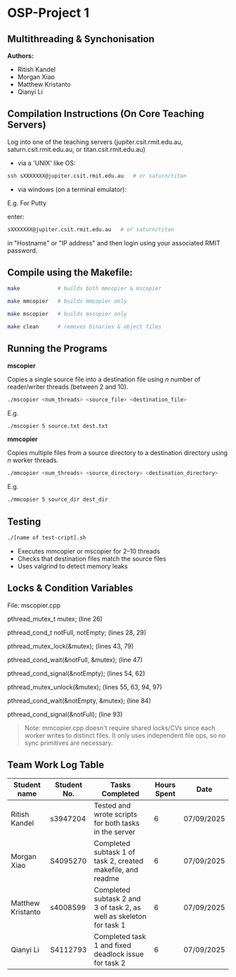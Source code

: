 # OSP-Project 1

## Multithreading & Synchonisation

**Authors:**
- Ritish Kandel
- Morgan Xiao
- Matthew Kristanto
- Qianyi Li

## Compilation Instructions (On Core Teaching Servers)
Log into one of the teaching servers (jupiter.csit.rmit.edu.au, saturn.csit.rmit.edu.au, or titan.csit.rmit.edu.au)
- via a 'UNIX' like OS:
```bash
ssh sXXXXXXX@jupiter.csit.rmit.edu.au   # or saturn/titan
```
- via windows (on a terminal emulator):

E.g. For Putty

enter:
```bash
sXXXXXXX@jupiter.csit.rmit.edu.au   # or saturn/titan
```

in "Hostname" or "IP address" and then login using your associated RMIT password.


## Compile using the Makefile:

```bash
make            # builds both mmcopier & mscopier
```
```bash
make mmcopier   # builds mmcopier only
```
```bash
make mscopier   # builds mscopier only
```
```bash
make clean      # removes binaries & object files
```


## Running the Programs
**mscopier**

Copies a single source file into a destination file using *n* number of reader/writer threads (between 2 and 10).

```bash
./mscopier <num_threads> <source_file> <destination_file>
```

E.g.
```bash
./mscopier 5 source.txt dest.txt
```

**mmcopier**

Copies multiple files from a source directory to a destination directory using *n* worker threads.

```bash
./mmcopier <num_threads> <source_directory> <destination_directory>
```

E.g.
```bash
./mmcopier 5 source_dir dest_dir
```

## Testing

```bash
./[name of test-cript].sh
```
- Executes mmcopier or mscopier for 2–10 threads
- Checks that destination files match the source files
- Uses valgrind to detect memory leaks


## Locks & Condition Variables
File: mscopier.cpp

pthread_mutex_t mutex; (line 26)

pthread_cond_t notFull, notEmpty; (lines 28, 29)


pthread_mutex_lock(&mutex); (lines 43, 79)

pthread_cond_wait(&notFull, &mutex); (line 47) 

pthread_cond_signal(&notEmpty); (lines 54, 62) 

pthread_mutex_unlock(&mutex); (lines 55, 63, 94, 97) 

pthread_cond_wait(&notEmpty, &mutex); (line 84)

pthread_cond_signal(&notFull); (line 93)
> Note: mmcopier.cpp doesn't require shared locks/CVs since each worker writes to distinct files. It only uses independent file ops, so no sync primitives are necessary.

## Team Work Log Table
| Student name | Student No. |Tasks Completed | Hours Spent | Date |
|-------|-------|-------|-------|-------|
| Ritish Kandel | s3947204      | Tested and wrote scripts for both tasks in the server      | 6      | 07/09/2025      |
| Morgan Xiao | S4095270      | Completed subtask 1 of task 2, created makefile, and readme       |  6     | 07/09/2025       |
| Matthew Kristanto | s4008599      | Completed subtask 2 and 3 of task 2, as well as skeleton for task 1      | 6      | 07/09/2025      |
| Qianyi Li | S4112793      | Completed task 1 and fixed deadlock issue for task 2      | 6     | 07/09/2025      | 